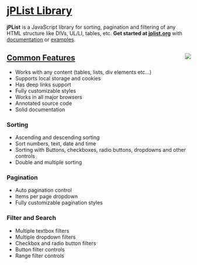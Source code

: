 # [jPList Library](https://jplist.org)

**jPList** is a JavaScript library for sorting, pagination and filtering of any HTML structure like DIVs, UL/LI, tables, etc. **Get started at [jplist.org](https://jplist.org)** with [documentation](https://jplist.org/documentation/getting-started) or [examples](https://jplist.org/examples/index).

## [Common Features](#common-features) <img src="https://raw.githubusercontent.com/1rosehip/jplist/master/demo/img/common/jplist.png" align="right">
- Works with any content (tables, lists, div elements etc...)
- Supports local storage and cookies
- Has deep links support
- Fully customizable styles
- Works in all major browsers
- Annotated source code
- Solid documentation

### Sorting
- Ascending and descending sorting
- Sort numbers, text, date and time
- Sorting with Buttons, checkboxes, radio buttons, dropdowns and other controls
- Double and multiple sorting

### Pagination
- Auto pagination control
- Items per page dropdown
- Fully customizable pagination styles

### Filter and Search
- Multiple textbox filters
- Multiple dropdown filters
- Checkbox and radio button filters
- Button filter controls
- Range filter controls

